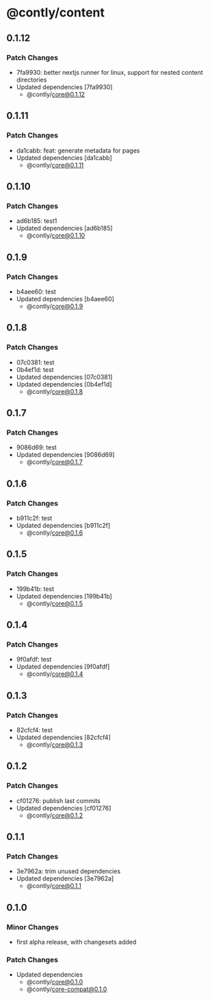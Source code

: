 # @contly/content

## 0.1.12

### Patch Changes

- 7fa9930: better nextjs runner for linux, support for nested content directories
- Updated dependencies [7fa9930]
  - @contly/core@0.1.12

## 0.1.11

### Patch Changes

- da1cabb: feat: generate metadata for pages
- Updated dependencies [da1cabb]
  - @contly/core@0.1.11

## 0.1.10

### Patch Changes

- ad6b185: test1
- Updated dependencies [ad6b185]
  - @contly/core@0.1.10

## 0.1.9

### Patch Changes

- b4aee60: test
- Updated dependencies [b4aee60]
  - @contly/core@0.1.9

## 0.1.8

### Patch Changes

- 07c0381: test
- 0b4ef1d: test
- Updated dependencies [07c0381]
- Updated dependencies [0b4ef1d]
  - @contly/core@0.1.8

## 0.1.7

### Patch Changes

- 9086d69: test
- Updated dependencies [9086d69]
  - @contly/core@0.1.7

## 0.1.6

### Patch Changes

- b911c2f: test
- Updated dependencies [b911c2f]
  - @contly/core@0.1.6

## 0.1.5

### Patch Changes

- 199b41b: test
- Updated dependencies [199b41b]
  - @contly/core@0.1.5

## 0.1.4

### Patch Changes

- 9f0afdf: test
- Updated dependencies [9f0afdf]
  - @contly/core@0.1.4

## 0.1.3

### Patch Changes

- 82cfcf4: test
- Updated dependencies [82cfcf4]
  - @contly/core@0.1.3

## 0.1.2

### Patch Changes

- cf01276: publish last commits
- Updated dependencies [cf01276]
  - @contly/core@0.1.2

## 0.1.1

### Patch Changes

- 3e7962a: trim unused dependencies
- Updated dependencies [3e7962a]
  - @contly/core@0.1.1

## 0.1.0

### Minor Changes

- first alpha release, with changesets added

### Patch Changes

- Updated dependencies
  - @contly/core@0.1.0
  - @contly/core-compat@0.1.0
